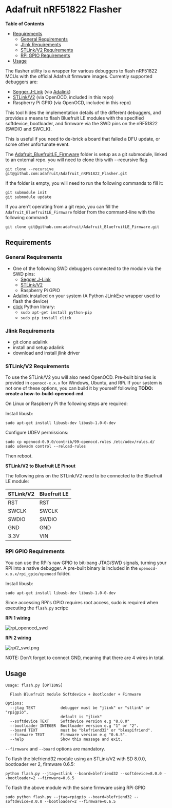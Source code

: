# Adafruit nRF51822 Flasher

<!-- START doctoc generated TOC please keep comment here to allow auto update -->
<!-- DON'T EDIT THIS SECTION, INSTEAD RE-RUN doctoc TO UPDATE -->
**Table of Contents**

- [Requirements](#requirements)
  - [General Requirements](#general-requirements)
  - [Jlink Requirements](#jlink-requirements)
  - [STLink/V2 Requirements](#stlinkv2-requirements)
  - [RPi GPIO Requirements](#rpi-gpio-requirements)
- [Usage](#usage)

<!-- END doctoc generated TOC please keep comment here to allow auto update -->

The flasher utility is a wrapper for various debuggers to flash nRF51822 MCUs with the official Adafruit firmware images.  Currently supported debuggers are:

- [Segger J-Link](https://www.adafruit.com/search?q=J-Link) (via [Adalink](https://github.com/adafruit/Adafruit_Adalink))
- [STLink/V2](https://www.adafruit.com/product/2548) (via OpenOCD, included in this repo)
- Raspberry Pi GPIO (via OpenOCD, included in this repo)

This tool hides the implementation details of the different debuggers, and provides a means to flash Bluefruit LE modules with the specified softdevice, bootloader, and firmware via the SWD pins on the nRF51822 (SWDIO and SWCLK).

This is useful if you need to de-brick a board that failed a DFU update, or some other unfortunate event.

The [Adafruit_BluefruitLE_Firmware](https://github.com/adafruit/Adafruit_BluefruitLE_Firmware) folder is setup as a git submodule, linked to an external repo. you will need to clone this with --recursive flag

	git clone --recursive git@github.com:adafruit/Adafruit_nRF51822_Flasher.git

If the folder is empty, you will need to run the following commands to fill it:

	git submodule init
	git submodule update

If you aren't operating from a git repo, you can fill the `Adafruit_BluefruitLE_Firmware` folder from the command-line with the following command:

	git clone git@github.com:adafruit/Adafruit_BluefruitLE_Firmware.git

## Requirements

### General Requirements
- One of the following SWD debuggers connected to the module via the SWD pins:
	- [Segger J-Link](https://www.adafruit.com/search?q=J-Link)
	- [STLink/V2](https://www.adafruit.com/product/2548)
	- Raspberry Pi GPIO
- [Adalink](https://github.com/adafruit/Adafruit_Adalink) installed on your system (A Python JLinkExe wrapper used to flash the device)
- [click](http://click.pocoo.org/4/) Python library:
	- `sudo apt-get install python-pip`
	- `sudo pip install click`

### Jlink Requirements

- git clone adalink
- install and setup adalink
- download and install jlink driver

### STLink/V2 Requirements

To use the STLink/V2 you will also need OpenOCD. Pre-built binaries is provided in `openocd-x.x.x` for Windows, Ubuntu, and RPi. If your system is not one of these options, you can build it by yourself following **TODO: create a how-to-build-openocd-md**.

On Linux or Raspberry Pi the following steps are required:

Install libusb:

	sudo apt-get install libusb-dev libusb-1.0-0-dev

Configure UDEV permissions:

	sudo cp openocd-0.9.0/contrib/99-openocd.rules /etc/udev/rules.d/
	sudo udevadm control --reload-rules

Then reboot.

**STLink/V2 to Bluefruit LE Pinout**

The following pins on the STLink/V2 need to be connected to the Bluefruit LE module:

STLink/V2 | Bluefruit LE
--------- | --------
RST       | RST
SWCLK     | SWCLK
SWDIO     | SWDIO
GND       | GND
3.3V      | VIN

### RPi GPIO Requirements

You can use the RPi's raw GPIO to bit-bang JTAG/SWD signals, turning your RPi into a native debugger.  A pre-built binary is included in the `openocd-x.x.x/rpi_gpio/openocd` folder.

Install libusb:

	sudo apt-get install libusb-dev libusb-1.0-0-dev

Since accessing RPi's GPIO requires root access, sudo is required when executing the `flash.py` script:

**RPi 1 wiring**

![rpi_openocd_swd](https://cloud.githubusercontent.com/assets/249515/8418755/52657200-1edf-11e5-880f-4d80496e725e.png)

**RPi 2 wiring**

![rpi2_swd.png](https://cloud.githubusercontent.com/assets/249515/8327921/59465064-1a96-11e5-802f-827d6707686e.png)

NOTE: Don't forget to connect GND, meaning that there are 4 wires in total.

## Usage

```
Usage: flash.py [OPTIONS]

  Flash Bluefruit module Softdevice + Bootloader + Firmware

Options:
  --jtag TEXT           debugger must be "jlink" or "stlink" or "rpigpio",
                        default is "jlink"
  --softdevice TEXT     Softdevice version e.g "8.0.0"
  --bootloader INTEGER  Bootloader version e.g "1" or "2".
  --board TEXT          must be "blefriend32" or "blespifriend".
  --firmware TEXT       Firmware version e.g "0.6.5".
  --help                Show this message and exit.
```

`--firmware` and `--board` options are mandatory.

To flash the blefriend32 module using an STLink/V2 with SD 8.0.0, bootloader ver 2, firmware 0.6.5:

	python flash.py --jtag=stlink --board=blefriend32 --softdevice=8.0.0 --bootloader=2 --firmware=0.6.5

To flash the above module with the same firmware using RPi GPIO
	
	sudo python flash.py --jtag=rpigpio --board=blefriend32 --softdevice=8.0.0 --bootloader=2 --firmware=0.6.5
